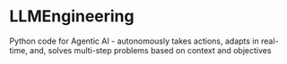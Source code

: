 # LLMEngineering
Python code for Agentic AI - autonomously takes actions, adapts in real-time, and, solves multi-step problems based on context and objectives
